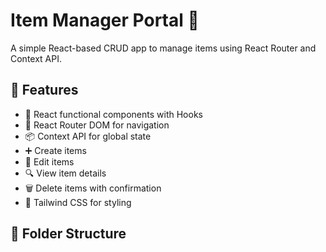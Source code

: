# Item Manager Portal 🧾

A simple React-based CRUD app to manage items using React Router and Context API.

## 🔧 Features

- 🧩 React functional components with Hooks
- 🧭 React Router DOM for navigation
- 📦 Context API for global state
- ➕ Create items
- 📝 Edit items
- 🔍 View item details
- 🗑️ Delete items with confirmation
- 🎨 Tailwind CSS for styling

## 📁 Folder Structure

